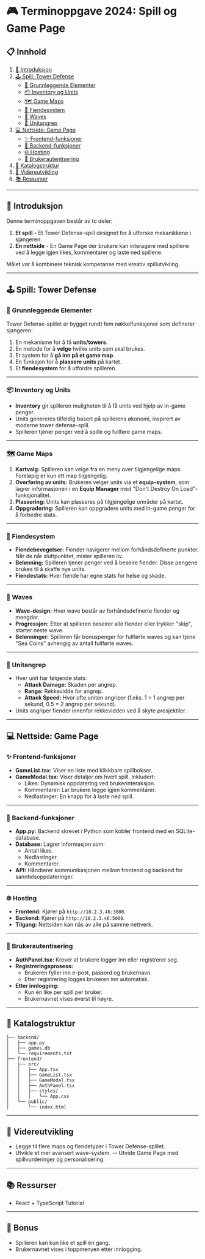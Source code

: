 # 🎮 Terminoppgave 2024: Spill og Game Page

## 📋 Innhold
1. [📖 Introduksjon](#-introduksjon)
2. [🕹️ Spill: Tower Defense](#️-spill-tower-defense)
   - [🔑 Grunnleggende Elementer](#-grunnleggende-elementer)
   - [📦 Inventory og Units](#-inventory-og-units)
   - [🗺️ Game Maps](#-game-maps)
   - [👾 Fiendesystem](#-fiendesystem)
   - [🌊 Waves](#-waves)
   - [🎯 Unitangrep](#-unitangrep)
3. [💻 Nettside: Game Page](#-nettside-game-page)
   - [✨ Frontend-funksjoner](#-frontend-funksjoner)
   - [🔧 Backend-funksjoner](#-backend-funksjoner)
   - [🌐 Hosting](#-hosting)
   - [🔑 Brukerautentisering](#-brukerautentisering)
4. [📁 Katalogstruktur](#-katalogstruktur)
5. [🚀 Videreutvikling](#-videreutvikling)
6. [📚 Ressurser](#-ressurser)

---

## 📖 Introduksjon

Denne terminoppgaven består av to deler:
1. **Et spill** - Et Tower Defense-spill designet for å utforske mekanikkene i sjangeren.
2. **En nettside** - En Game Page der brukere kan interagere med spillene ved å legge igjen likes, kommentarer og laste ned spillene.

Målet var å kombinere teknisk kompetanse med kreativ spillutvikling.

---

## 🕹️ Spill: Tower Defense

### 🔑 Grunnleggende Elementer

Tower Defense-spillet er bygget rundt fem nøkkelfunksjoner som definerer sjangeren:
1. En mekanisme for å få **units/towers**.
2. En metode for å **velge** hvilke units som skal brukes.
3. Et system for å **gå inn på et game map**.
4. En funksjon for å **plassere units** på kartet.
5. Et **fiendesystem** for å utfordre spilleren.

---

### 📦 Inventory og Units

- **Inventory** gir spilleren muligheten til å få units ved hjelp av in-game penger.
- Units genereres tilfeldig basert på spillerens økonomi, inspirert av moderne tower defense-spill.
- Spilleren tjener penger ved å spille og fullføre game maps.

---

### 🗺️ Game Maps

1. **Kartvalg:** Spilleren kan velge fra en meny over tilgjengelige maps. Foreløpig er kun ett map tilgjengelig.
2. **Overføring av units:** Brukeren velger units via et **equip-system**, som lagrer informasjonen i en **Equip Manager** med "Don't Destroy On Load"-funksjonalitet.
3. **Plassering:** Units kan plasseres på tilgjengelige områder på kartet.
4. **Oppgradering:** Spilleren kan oppgradere units med in-game penger for å forbedre stats.

---

### 👾 Fiendesystem

- **Fiendebevegelser:** Fiender navigerer mellom forhåndsdefinerte punkter. Når de når sluttpunktet, mister spilleren liv.
- **Belønning:** Spilleren tjener penger ved å beseire fiender. Disse pengene brukes til å skaffe nye units.
- **Fiendestats:** Hver fiende har egne stats for helse og skade.

---

### 🌊 Waves

- **Wave-design:** Hver wave består av forhåndsdefinerte fiender og mengder.
- **Progressjon:** Etter at spilleren beseirer alle fiender eller trykker "skip", starter neste wave.
- **Belønninger:** Spilleren får bonuspenger for fullførte waves og kan tjene "Sea Coins" avhengig av antall fullførte waves.

---

### 🎯 Unitangrep

- Hver unit har følgende stats:
  - **Attack Damage:** Skaden per angrep.
  - **Range:** Rekkevidde for angrep.
  - **Attack Speed:** Hvor ofte uniten angriper (f.eks. 1 = 1 angrep per sekund, 0.5 = 2 angrep per sekund).
- Units angriper fiender innenfor rekkevidden ved å skyte prosjektiler.

---

## 💻 Nettside: Game Page

### ✨ Frontend-funksjoner

- **GameList.tsx:** Viser en liste med klikkbare spillbokser.
- **GameModal.tsx:** Viser detaljer om hvert spill, inkludert:
  - Likes: Dynamisk oppdatering ved brukerinteraksjon.
  - Kommentarer: Lar brukere legge igjen kommentarer.
  - Nedlastinger: En knapp for å laste ned spill.

---

### 🔧 Backend-funksjoner

- **App.py:** Backend skrevet i Python som kobler frontend med en SQLite-database.
- **Database:** Lagrer informasjon som:
  - Antall likes.
  - Nedlastinger.
  - Kommentarer.
- **API:** Håndterer kommunikasjonen mellom frontend og backend for sanntidsoppdateringer.

---

### 🌐 Hosting

- **Frontend:** Kjører på `http://10.2.3.46:3000`.
- **Backend:** Kjører på `http://10.2.3.46:5000`.
- **Tilgang:** Nettsiden kan nås av alle på samme nettverk.

---

### 🔑 Brukerautentisering

- **AuthPanel.tsx:** Krever at brukere logger inn eller registrerer seg.
- **Registreringsprosess:**
  - Brukeren fyller inn e-post, passord og brukernavn.
  - Etter registrering logges brukeren inn automatisk.
- **Etter innlogging:**
  - Kun én like per spill per bruker.
  - Brukernavnet vises øverst til høyre.

---

## 📁 Katalogstruktur

```plaintext
├── backend/
│   ├── app.py
│   ├── games.db
│   └── requirements.txt
├── frontend/
│   ├── src/
│   │   ├── App.tsx
│   │   ├── GameList.tsx
│   │   ├── GameModal.tsx
│   │   ├── AuthPanel.tsx
│   │   ├── styles/
│   │   │   └── App.css
│   └── public/
│       └── index.html
```

---

## 🚀 Videreutvikling
- Legge til flere maps og fiendetyper i Tower Defense-spillet.
- Utvikle et mer avansert wave-system.
-- Utvide Game Page med spillvurderinger og personalisering.

---

## 📚 Ressurser
- React + TypeScript Tutorial

---

## 🎉 Bonus
- Spilleren kan kun like et spill én gang.
- Brukernavnet vises i toppmenyen etter innlogging.


